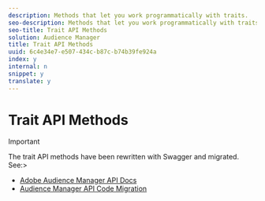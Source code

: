 ```yaml
---
description: Methods that let you work programmatically with traits.
seo-description: Methods that let you work programmatically with traits.
seo-title: Trait API Methods
solution: Audience Manager
title: Trait API Methods
uuid: 6c4e34e7-e507-434c-b87c-b74b39fe924a
index: y
internal: n
snippet: y
translate: y
---
```


# Trait API Methods


>[!IMPORTANT]
>
>The trait API methods have been rewritten with Swagger and migrated. See:>
>* [Adobe Audience Manager API Docs ](https://bank.demdex.com/portal/swagger/index.html)
>* [ Audience Manager API Code Migration](../../c_api/c_api_swagger.md#concept_99C4AEF678E94AFE9B29F9B663200BAD)




